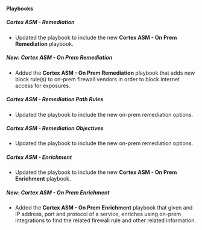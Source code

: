 
#### Playbooks

##### Cortex ASM - Remediation

- Updated the playbook to include the new **Cortex ASM - On Prem Remediation** playbook.

##### New: Cortex ASM - On Prem Remediation

- Added the **Cortex ASM - On Prem Remediation** playbook that adds new block rule(s) to on-prem firewall vendors in order to block internet access for exposures.

##### Cortex ASM - Remediation Path Rules
- Updated the playbook to include the new on-prem remediation options.

##### Cortex ASM - Remediation Objectives
- Updated the playbook to include the new on-prem remediation options.

##### Cortex ASM - Enrichment
- Updated the playbook to include the new **Cortex ASM - On Prem Enrichment** playbook.

##### New: Cortex ASM - On Prem Enrichment
- Added the **Cortex ASM - On Prem Enrichment** playbook that given and IP address, port and protocol of a service, enriches using on-prem integrations to find the related firewall rule and other related information.
